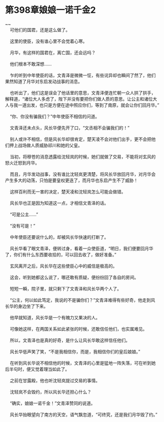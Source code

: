 # 第398章娘娘一诺千金2
~~<br>&nbsp;&nbsp;&nbsp;&nbsp;可他们的国君，还是这么做了。<br><br>&nbsp;&nbsp;&nbsp;&nbsp;这里的使臣，没有谁心里不会觉着心寒。<br><br>&nbsp;&nbsp;&nbsp;&nbsp;月华，有这样的国君在，离亡国，还会远吗？<br><br>&nbsp;&nbsp;&nbsp;&nbsp;他们根本不敢深想……<br><br>&nbsp;&nbsp;&nbsp;&nbsp;乍的听到中年使臣的话，文青泽是微微一怔，有些诧异却也瞬间了然了，他们果然知道了月华对东启发动战事的消息。<br><br>&nbsp;&nbsp;&nbsp;&nbsp;也听出了，他们这是误会了他话里的意思，文青泽便连忙朝一众人拱了拱手，解释道，“诸位大人多虑了，陛下并没有要把你们做人质的意思。让公主和诸位大人与我一道出发，也只是方便在途中照应你们，等到了南原，就会让你们回月华。”<br><br>&nbsp;&nbsp;&nbsp;&nbsp;“你、你没有骗我们？”中年使臣不相信的问道。<br><br>&nbsp;&nbsp;&nbsp;&nbsp;文青泽还未点头，风长华便先开了口，“文丞相不会骗我们的！”<br><br>&nbsp;&nbsp;&nbsp;&nbsp;别人或许不相信，但是风长华却很肯定，楚天凌不会对他们出手，更不会把他们押上战场做人质威胁祁川和她的父皇。<br><br>&nbsp;&nbsp;&nbsp;&nbsp;当初，将穆苍的消息透露给沈轻岚的时候，她们就做了交易，不能将对玄风的怒火迁怒到月华。<br><br>&nbsp;&nbsp;&nbsp;&nbsp;而且，月华发动战事，没有谁比沈轻岚更清楚，将风长华放回月华，对月华会产生多大的动荡，只怕是要皇权更迭了，而月华也东启产生不了威胁！<br><br>&nbsp;&nbsp;&nbsp;&nbsp;这样百利而无一害的决定，楚天凌和沈轻岚怎么可能会做错。<br><br>&nbsp;&nbsp;&nbsp;&nbsp;风长华也正是因为知道这一点，才相信文青泽的话。<br><br>&nbsp;&nbsp;&nbsp;&nbsp;“可是公主……”<br><br>&nbsp;&nbsp;&nbsp;&nbsp;“没有可是！”<br><br>&nbsp;&nbsp;&nbsp;&nbsp;中年使臣还要说什么的，却被风长华快速的打断了。<br><br>&nbsp;&nbsp;&nbsp;&nbsp;风长华看了眼文青泽，便转过身，看着一众使臣道，“明日，我们便要回月华了，你们有什么东西要收拾的，可以回去收了，做好准备。”<br><br>&nbsp;&nbsp;&nbsp;&nbsp;玄风离开之后，风长华在这些使臣心中的威信是极高的。<br><br>&nbsp;&nbsp;&nbsp;&nbsp;这会，听到她都这么说了，哪还敢有质疑，便纷纷回了各自的房间。<br><br>&nbsp;&nbsp;&nbsp;&nbsp;短短一瞬，院子里，就只剩下了文青泽和风长华两个人了。<br><br>&nbsp;&nbsp;&nbsp;&nbsp;“公主，何以如此笃定，我说的不是骗你们？”文青泽难得有些好奇，他走到风长华的身边坐了下来。<br><br>&nbsp;&nbsp;&nbsp;&nbsp;他早就知道，风长华是一个有魄力又果决的人。<br><br>&nbsp;&nbsp;&nbsp;&nbsp;可像她这样，在两国关系如此紧张的时候，还敢信任他们，也实属难见。<br><br>&nbsp;&nbsp;&nbsp;&nbsp;所以，文青泽也是真的好奇，是什么让风长华敢这样信任他们。<br><br>&nbsp;&nbsp;&nbsp;&nbsp;风长华低声笑了笑，“不是我相信你，而是，我相信你们的皇后娘娘。”<br><br>&nbsp;&nbsp;&nbsp;&nbsp;在听到风长华说不相信他的时候，文青泽的心里是猛地一阵失落，可在听到她后半句时，便又觉着理当如此了。<br><br>&nbsp;&nbsp;&nbsp;&nbsp;之前在甘露殿，他也听沈轻岚提过交易的事情。<br><br>&nbsp;&nbsp;&nbsp;&nbsp;沈轻岚不会毁约，所以风长华还担心什么？<br><br>&nbsp;&nbsp;&nbsp;&nbsp;“确实，娘娘一诺千金！”文青泽赞同的说道。<br><br>&nbsp;&nbsp;&nbsp;&nbsp;风长华抬眼望向了南方的天空，语气飘忽道，“可终究，还是我们月华毁了约。”<br><br>
                    

<script>_fwqdsqadxfw()</script>
<div><script>_dfwf1dw();</script></div>
<div><script>_dfwf1agdw();</script></div>
                